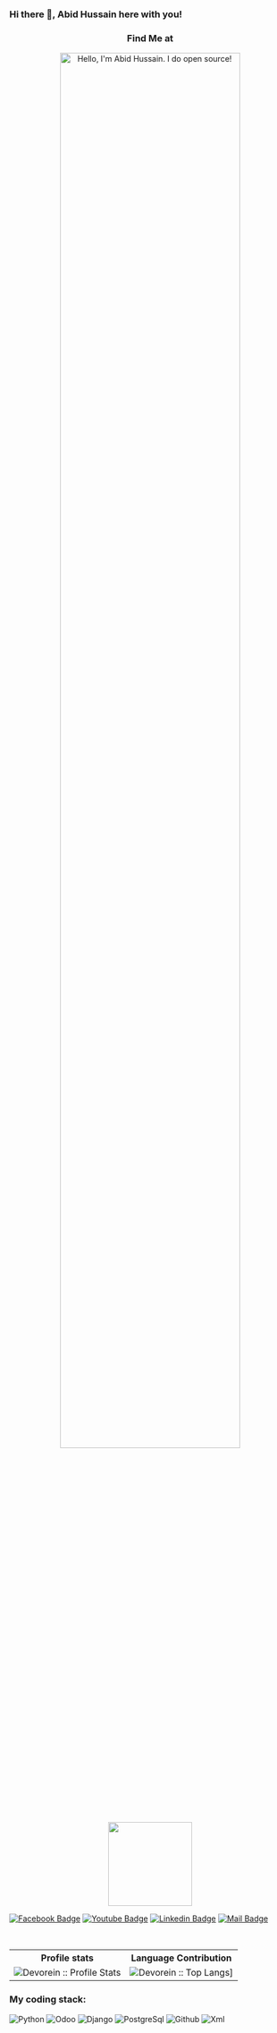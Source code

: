
### Hi there 👋, Abid Hussain here with you!
<h3 align="center"> Find Me at </h3>
<p align="center"><a href="https://abidhussain07.github.io"><img width="80%" alt="Hello, I'm Abid Hussain. I do open source!" src="./assets/name_greet.png" /></a></p>
<br />

<p align="center">
<img align="center" src="https://media.giphy.com/media/1fhj2FW0661V3Nb2Me/giphy.gif" width="150">
<br>


[![Facebook Badge](https://img.shields.io/badge/Facebook-1877F2?style=for-the-badge&logo=facebook&logoColor=white)](https://www.facebook.com/abidhussain.siddhpura.1/)
[![Youtube Badge](https://img.shields.io/badge/YouTube-FF0000?style=for-the-badge&logo=youtube&logoColor=white)](https://www.youtube.com/) 
[![Linkedin Badge](https://img.shields.io/badge/LinkedIn-0077B5?style=for-the-badge&logo=linkedin&logoColor=white)](https://www.linkedin.com/in/abid-hussain-siddhpura-329880272/) 
[![Mail Badge](https://img.shields.io/badge/Gmail-D14836?style=for-the-badge&logo=gmail&logoColor=white)](mailto:abidhussainsiddhpura2703@gmail.com)

<br/>

<p align="center">
   <table>
      <tr>
       <th>Profile stats  </th>
       <th>Language Contribution</th>
     </tr>
      <tr>
       <td><img alt="Devorein :: Profile Stats" src="https://github-readme-stats.vercel.app/api?username=Abidhussain07&show_icons=true&theme=radical"> </td>
       <td><img alt="Devorein :: Top Langs]" src="https://github-readme-stats.vercel.app/api/top-langs/?username=Abidhussain07&langs_count=10&theme=merko&layout=compact&hide=html"> </td>
   </table>
</p>

<h3>My coding stack: </h3>
<p>
  <img alt="Python" src="https://img.icons8.com/?size=100&id=YX03OUiHE3rz&format=png&color=000000" />
  <img alt="Odoo" src="https://img.icons8.com/?size=100&id=Q85pGOSbHD8m&format=png&color=000000" />
  <img alt="Django" src="https://img.icons8.com/?size=100&id=qV-JzWYl9dzP&format=png&color=000000" /> 
  <img alt="PostgreSql" src="https://img.icons8.com/?size=100&id=38561&format=png&color=000000" /> 
  <img alt="Github" src="https://img.icons8.com/?size=100&id=dQUAwwnconR8&format=png&color=000000" /> 
  <img alt="Xml" src="https://img.icons8.com/?size=100&id=BrDQnd5GDYa6&format=png&color=000000" />
  </br>
</p>
<br/>
<br/>

